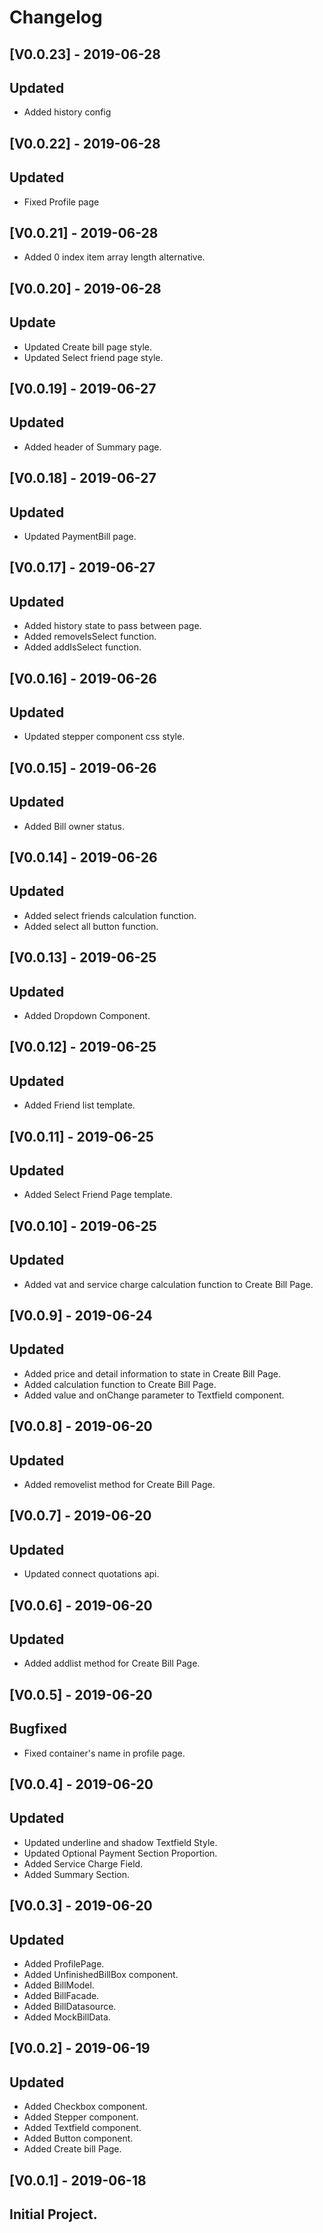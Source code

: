 # Changelog

## [V0.0.23] - 2019-06-28
## Updated
- Added history config

## [V0.0.22] - 2019-06-28
## Updated
- Fixed Profile page

## [V0.0.21] - 2019-06-28
- Added 0 index item array length alternative.

## [V0.0.20] - 2019-06-28
## Update
- Updated Create bill page style.
- Updated Select friend page style.

## [V0.0.19] - 2019-06-27
## Updated
- Added header of Summary page.

## [V0.0.18] - 2019-06-27
## Updated
- Updated PaymentBill page.

## [V0.0.17] - 2019-06-27
## Updated
- Added history state to pass between page.
- Added removeIsSelect function.
- Added addIsSelect function.

## [V0.0.16] - 2019-06-26
## Updated
- Updated stepper component css style.

## [V0.0.15] - 2019-06-26
## Updated
- Added Bill owner status.

## [V0.0.14] - 2019-06-26
## Updated
- Added select friends calculation function.
- Added select all button function.

## [V0.0.13] - 2019-06-25
## Updated
- Added Dropdown Component.

## [V0.0.12] - 2019-06-25
## Updated
- Added Friend list template.

## [V0.0.11] - 2019-06-25
## Updated
- Added Select Friend Page template.

## [V0.0.10] - 2019-06-25
## Updated
- Added vat and service charge calculation function to Create Bill Page.

## [V0.0.9] - 2019-06-24
## Updated
- Added price and detail information to state in Create Bill Page.
- Added calculation function to Create Bill Page.
- Added value and onChange parameter to Textfield component.

## [V0.0.8] - 2019-06-20
## Updated
- Added removelist method for Create Bill Page.

## [V0.0.7] - 2019-06-20
## Updated
- Updated connect quotations api.

## [V0.0.6] - 2019-06-20
## Updated
- Added addlist method for Create Bill Page.

## [V0.0.5] - 2019-06-20
## Bugfixed
- Fixed container's name in profile page.

## [V0.0.4] - 2019-06-20
## Updated
- Updated underline and shadow Textfield Style.
- Updated Optional Payment Section Proportion.
- Added Service Charge Field.
- Added Summary Section.

## [V0.0.3] - 2019-06-20
## Updated
- Added ProfilePage.
- Added UnfinishedBillBox component.
- Added BillModel.
- Added BillFacade.
- Added BillDatasource.
- Added MockBillData.

## [V0.0.2] - 2019-06-19
## Updated
- Added Checkbox component.
- Added Stepper component.
- Added Textfield component.
- Added Button component.
- Added Create bill Page.

## [V0.0.1] - 2019-06-18

## Initial Project.